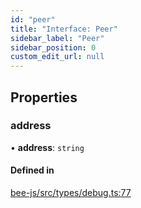 ```yaml
---
id: "peer"
title: "Interface: Peer"
sidebar_label: "Peer"
sidebar_position: 0
custom_edit_url: null
---
```


## Properties

### address

• **address**: `string`

#### Defined in

[bee-js/src/types/debug.ts:77](https://github.com/ethersphere/bee-js/blob/ae6a776/src/types/debug.ts#L77)
